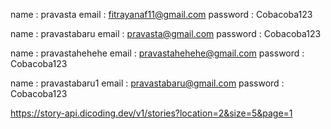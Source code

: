 name : pravasta
email : fitrayanaf11@gmail.com
password : Cobacoba123

name : pravastabaru
email : pravasta@gmail.com
password : Cobacoba123

name : pravastahehehe
email : pravastahehehe@gmail.com
password : Cobacoba123

name : pravastabaru1
email : pravastabaru@gmail.com
password : Cobacoba123

https://story-api.dicoding.dev/v1/stories?location=2&size=5&page=1
